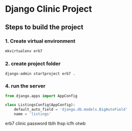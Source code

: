# Django Clinic Project

## Steps to build the project

### 1. Create virtual environment

```bash
mkvirtualenv erb7
```

### 2. create project folder

```hash
django-admin startproject erb7 .
```

### 4. run the server

```py
from django.apps import AppConfig

class ListingsConfig(AppConfig):
    default_auto_field = 'django.db.models.BigAutoField'
    name = 'listings'

```
erb7 clinic password
tblh lhsp icfh otwb


